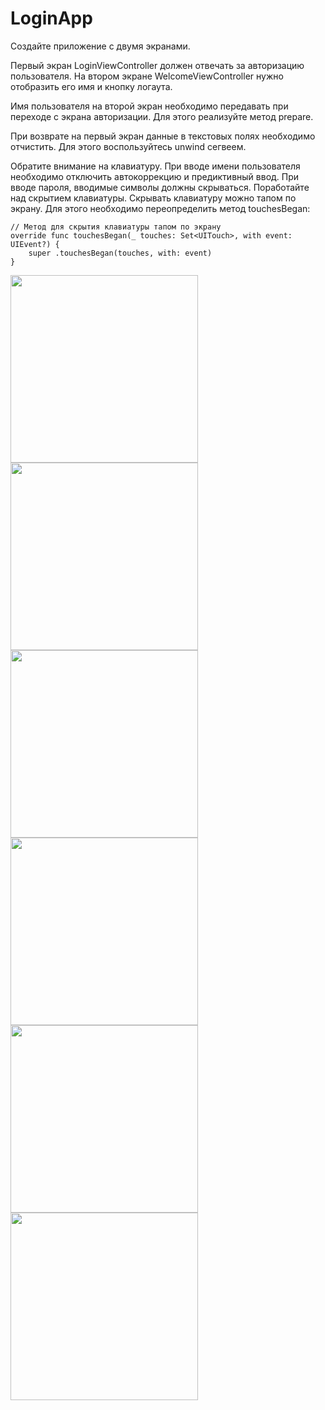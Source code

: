 # LoginApp

Создайте приложение с двумя экранами.

Первый экран LoginViewController должен отвечать за авторизацию пользователя. На втором экране WelcomeViewController нужно отобразить 
его имя и кнопку логаута.

Имя пользователя на второй экран необходимо передавать при переходе с экрана авторизации. Для этого реализуйте метод prepare.

При возврате на первый экран данные в текстовых полях необходимо отчистить. Для этого воспользуйтесь unwind сегвеем.

Обратите внимание на клавиатуру. При вводе имени пользователя необходимо отключить автокоррекцию и предиктивный ввод. 
При вводе пароля, вводимые символы должны скрываться. Поработайте над скрытием клавиатуры. Скрывать клавиатуру можно тапом по экрану. 
Для этого необходимо переопределить метод touchesBegan:


```
// Метод для скрытия клавиатуры тапом по экрану
override func touchesBegan(_ touches: Set<UITouch>, with event: UIEvent?) {
    super .touchesBegan(touches, with: event)
}
```

<img src = "https://user-images.githubusercontent.com/101284761/167179690-297664b2-bbf0-4ac9-b9b8-1be674e7bc27.png" width = "300"> <img src = "https://user-images.githubusercontent.com/101284761/167179672-9e19be30-542e-49ca-815a-8586581e0198.png" width = "300"> <img src = "https://user-images.githubusercontent.com/101284761/167179688-238e676d-8993-4aaf-bdb6-013d2d8dcca6.png" width = "300"> 
<img src = "https://user-images.githubusercontent.com/101284761/167179683-605b2bc9-21fd-4308-9d3e-eb19eea64eca.png" width = "300"> <img src = "https://user-images.githubusercontent.com/101284761/167179676-29f33f95-cf99-44d7-b61c-7afc614a6898.png" width = "300"> <img src = "https://user-images.githubusercontent.com/101284761/167179657-6da1e0a9-a056-41d2-a8e5-a2cf33e6871e.png" width = "300"> 

